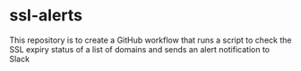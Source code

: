 # ssl-alerts
This repository is to create a GitHub workflow that runs a script to check the SSL expiry status of a list of domains and sends an alert notification to Slack

